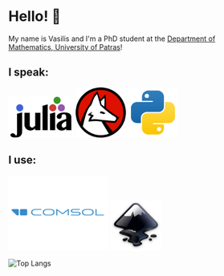 # Hello! 🪸

My name is Vasilis and I'm a PhD student at the [Department of Mathematics, University of Patras](https://www.upatras.gr/en/)!


## I speak:
<div class="container">
 <img src="./pictures/julia.svg" alt="Julia" width="130">
 <img src="./pictures/wolfram-language.svg" alt="Wolfram Language" width="100">
 <img src="./pictures/python.svg" alt="Python" width="100">
</div>

## I use:
<div class="container">
 <img src="./pictures/comsol.svg" alt="COMSOL" width="200" height ="150">
 <img src="./pictures/inkscape.svg" alt="Inkscape" width="100">
</div>

![Top Langs](https://github-readme-stats.vercel.app/api/top-langs/?username=TsilidisV&hide_progress=true)

<!--
**TsilidisV/TsilidisV** is a ✨ _special_ ✨ repository because its `README.md` (this file) appears on your GitHub profile.

Here are some ideas to get you started:

- 🔭 I’m currently working on ...
- 🌱 I’m currently learning ...
- 👯 I’m looking to collaborate on ...
- 🤔 I’m looking for help with ...
- 💬 Ask me about ...
- 📫 How to reach me: ...
- 😄 Pronouns: ...
- ⚡ Fun fact: ...
-->
